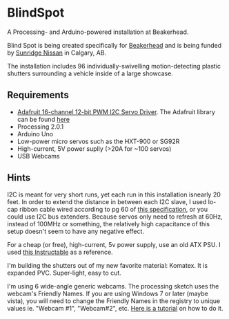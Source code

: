 BlindSpot
=========

A Processing- and Arduino-powered installation at Beakerhead. 

Blind Spot is being created specifically for [Beakerhead](http://beakerhead.org/) and is being funded by [Sunridge Nissan](http;//www.sunridgenissan.com) in Calgary, AB.

The installation includes 96 individually-swivelling motion-detecting plastic shutters surrounding a vehicle inside of a large showcase. 

Requirements
------------

* [Adafruit 16-channel 12-bit PWM I2C Servo Driver](http://www.adafruit.com/products/815). The Adafruit library can be found [here](https://github.com/adafruit/Adafruit-PWM-Servo-Driver-Library) 
* Processing 2.0.1 
* Arduino Uno 
* Low-power micro servos such as the HXT-900 or SG92R 
* High-current, 5V power suplly (>20A for ~100 servos)
* USB Webcams


Hints
-----

I2C is meant for very short runs, yet each run in this installation isnearly 20 feet. In order to extend the distance in between each I2C slave, I used lo-cap ribbon cable wired according to pg 60 of [this specification](http://www.nxp.com/documents/user_manual/UM10204.pdf), or you could use I2C bus extenders. Because servos only need to refresh at 60Hz, instead of 100MHz or something, the relatively high capacitance of this setup doesn't seem to have any negative effect.  

For a cheap (or free), high-current, 5v power supply, use an old ATX PSU. I used [this Instructable](http://www.instructables.com/id/Converting-a-computer-ATX-power-supply-to-a-really/?ALLSTEPS) as a reference. 

I'm building the shutters out of my new favorite material: Komatex. It is expanded PVC. Super-light, easy to cut.

I'm using 6 wide-angle generic webcams. The processing sketch uses the webcam's Friendly Names. If you are using Windows 7 or later (maybe vista), you will need to change the Friendly Names in the registry to unique values ie. "Webcam #1", "Webcam#2", etc. [Here is a tutorial](http://www.eightforums.com/customization/15321-tutorial-how-change-device-names-device-manager.html) on how to do it. 

